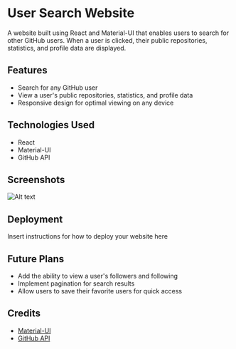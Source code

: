 # User Search Website

A website built using React and Material-UI that enables users to search for other GitHub users. When a user is clicked, their public repositories, statistics, and profile data are displayed.

## Features
- Search for any GitHub user
- View a user's public repositories, statistics, and profile data
- Responsive design for optimal viewing on any device

## Technologies Used
- React
- Material-UI
- GitHub API

## Screenshots
![Alt text](https://imgur.com/jCADLCm "Index Page")

## Deployment
Insert instructions for how to deploy your website here

## Future Plans
- Add the ability to view a user's followers and following
- Implement pagination for search results
- Allow users to save their favorite users for quick access

## Credits
- [Material-UI](https://material-ui.com/)
- [GitHub API](https://docs.github.com/en/rest/)


